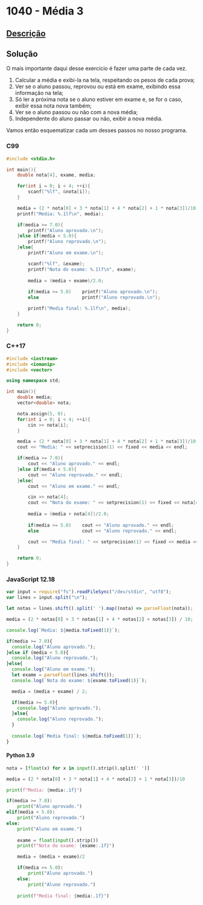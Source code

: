 # 1040 - Média 3

## [Descrição](https://www.urionlinejudge.com.br/judge/pt/problems/view/1040)

## Solução

O mais importante daqui desse exercício é fazer uma parte de cada vez.

1. Calcular a média e exibi-la na tela, respeitando os pesos de cada prova;
2. Ver se o aluno passou, reprovou ou está em exame, exibindo essa informação na tela;
3. Só ler a próxima nota se o aluno estiver em exame e, se for o caso, exibir essa nota nova também;
4. Ver se o aluno passou ou não com a nova média;
5. Independente do aluno passar ou não, exibir a nova média.

Vamos então esquematizar cada um desses passos no nosso programa.

### C99

```c
#include <stdio.h>

int main(){
    double nota[4], exame, media;

    for(int i = 0; i < 4; ++i){
        scanf("%lf", &nota[i]);
    }

    media = (2 * nota[0] + 3 * nota[1] + 4 * nota[2] + 1 * nota[3])/10.0;
    printf("Media: %.1lf\n", media);

    if(media >= 7.0){
        printf("Aluno aprovado.\n");
    }else if(media < 5.0){
        printf("Aluno reprovado.\n");
    }else{
        printf("Aluno em exame.\n");

        scanf("%lf", &exame);
        printf("Nota do exame: %.1lf\n", exame);
        
        media = (media + exame)/2.0;
        
        if(media >= 5.0)    printf("Aluno aprovado.\n");
        else                printf("Aluno reprovado.\n");

        printf("Media final: %.1lf\n", media);
    }

    return 0;
}
```

### C++17

```cpp
#include <iostream>
#include <iomanip>
#include <vector>

using namespace std;

int main(){
    double media;
    vector<double> nota;

    nota.assign(5, 0);
    for(int i = 0; i < 4; ++i){
        cin >> nota[i];
    }

    media = (2 * nota[0] + 3 * nota[1] + 4 * nota[2] + 1 * nota[3])/10.0;
    cout << "Media: " << setprecision(1) << fixed << media << endl;

    if(media >= 7.0){
        cout << "Aluno aprovado." << endl;
    }else if(media < 5.0){
        cout << "Aluno reprovado." << endl;
    }else{
        cout << "Aluno em exame." << endl;

        cin >> nota[4];
        cout << "Nota do exame: " << setprecision(1) << fixed << nota[4] << endl;
        
        media = (media + nota[4])/2.0;
        
        if(media >= 5.0)    cout << "Aluno aprovado." << endl;
        else                cout << "Aluno reprovado." << endl;

        cout << "Media final: " << setprecision(1) << fixed << media << endl;
    }

    return 0;
}
```

### JavaScript 12.18

```javascript
var input = require("fs").readFileSync("/dev/stdin", "utf8");
var lines = input.split("\n");

let notas = lines.shift().split(' ').map((nota) => parseFloat(nota));

media = (2 * notas[0] + 3 * notas[1] + 4 * notas[2] + notas[3]) / 10;

console.log(`Media: ${media.toFixed(1)}`);

if(media >= 7.0){
  console.log("Aluno aprovado.");
}else if (media < 5.0){
  console.log("Aluno reprovado.");
}else{
  console.log("Aluno em exame.");
  let exame = parseFloat(lines.shift());
  console.log(`Nota do exame: ${exame.toFixed(1)}`);

  media = (media + exame) / 2;

  if(media >= 5.0){
    console.log("Aluno aprovado.");
  }else{
    console.log("Aluno reprovado.");
  }
  
  console.log(`Media final: ${media.toFixed(1)}`);
}
```

#### Python 3.9

```python
nota = [float(x) for x in input().strip().split(' ')]

media = (2 * nota[0] + 3 * nota[1] + 4 * nota[2] + 1 * nota[3])/10

print(f"Media: {media:.1f}")

if(media >= 7.0):
    print("Aluno aprovado.")
elif(media < 5.0):
    print("Aluno reprovado.")
else:
    print("Aluno em exame.")
    
    exame = float(input().strip())
    print(f"Nota do exame: {exame:.1f}")

    media = (media + exame)/2

    if(media >= 5.0):
        print("Aluno aprovado.")
    else:
        print("Aluno reprovado.")
    
    print(f"Media final: {media:.1f}")
```